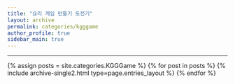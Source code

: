 ```yaml
---
title: "요리 게임 만들기 도전기"
layout: archive
permalink: categories/kgggame
author_profile: true
sidebar_main: true
---
```


<!-- 공백이 포함되어 있는 카테고리 이름의 경우 site.categories['a b c'] 이런식으로! -->

***

{% assign posts = site.categories.KGGGame %}
{% for post in posts %} {% include archive-single2.html type=page.entries_layout %} {% endfor %}
